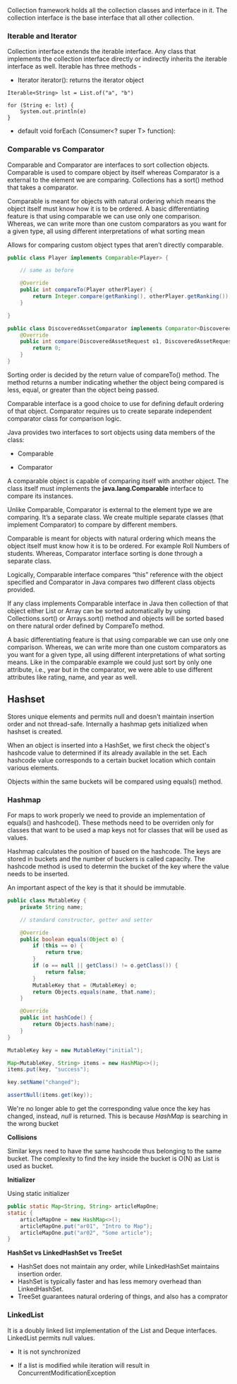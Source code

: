 Collection framework holds all the collection classes and interface in it. The collection interface is the base interface that all other collection.

### Iterable and Iterator

Collection interface extends the iterable interface. Any class that implements the collection interface directly or indirectly inherits the iterable interface as well. Iterable has three methods - 

* Iterator<T> iterator(): returns the iterator object

```
Iterable<String> lst = List.of("a", "b")

for (String e: lst) {
    System.out.println(e)
}
```

* default void forEach (Consumer<? super T> function):

### Comparable vs Comparator

Comparable and Comparator are interfaces to sort collection objects. Comparable is used to compare object by itself whereas Comparator is a external to the element we are comparing. Collections has a sort() method that takes a comparator. 

Comparable is meant for objects with natural ordering which means the object itself must know how it is to be ordered. A basic differentiating feature is that using comparable we can use only one comparison. Whereas, we can write more than one custom comparators as you want for a given type, all using different interpretations of what sorting mean

Allows for comparing custom object types that aren't directly comparable. 

```java
public class Player implements Comparable<Player> {

    // same as before

    @Override
    public int compareTo(Player otherPlayer) {
        return Integer.compare(getRanking(), otherPlayer.getRanking());
    }

}
```

```java
public class DiscoveredAssetComparator implements Comparator<DiscoveredAssetRequest> {
    @Override
    public int compare(DiscoveredAssetRequest o1, DiscoveredAssetRequest o2) {
        return 0;
    }
}
```

Sorting order is decided by the return value of compareTo() method. The method returns a number indicating whether the object being compared is less, equal, or greater than the object being passed. 

Comparable interface is a good choice to use for defining default ordering of that object. Comparator requires us to create separate independent comparator class for comparison logic.

Java provides two interfaces to sort objects using data members of the class:

* Comparable

* Comparator

A comparable object is capable of comparing itself with another object. The class itself must implements the **java.lang.Comparable** interface to compare its instances.

Unlike Comparable, Comparator is external to the element type we are comparing. It’s a separate class. We create multiple separate classes (that implement Comparator) to compare by different members.

Comparable is meant for objects with natural ordering which means the object itself must know how it is to be ordered. For example Roll Numbers of students. Whereas, Comparator interface sorting is done through a separate class.

Logically, Comparable interface compares “this” reference with the object specified and Comparator in Java compares two different class objects provided.

If any class implements Comparable interface in Java then collection of that object either List or Array can be sorted automatically by using Collections.sort() or Arrays.sort() method and objects will be sorted based on there natural order defined by CompareTo method.

A basic differentiating feature is that using comparable we can use only one comparison. Whereas, we can write more than one custom comparators as you want for a given type, all using different interpretations of what sorting means. Like in the comparable example we could just sort by only one attribute, i.e., year but in the comparator, we were able to use different attributes like rating, name, and year as well.


## Hashset

Stores unique elements and permits null and doesn't maintain insertion order and not thread-safe. Internally a hashmap gets initialized when hashset is created. 

When an object is inserted into a HashSet, we first check the object's hashcode value to determined if its already available in the set. Each hashcode value corresponds to a certain bucket location which contain various elements. 

Objects within the same buckets will be compared using equals() method. 

### Hashmap

For maps to work properly we need to provide an implementation of equals() and hashcode(). These methods need to be overriden only for classes that want to be used a map keys not for classes that will be used as values. 

Hashmap calculates the position of based on the hashcode. The keys are stored in buckets and the number of buckers is called capacity. The hashcode method is used to determin the bucket of the key where the value needs to be inserted. 

An important aspect of the key is that it should be immutable. 

```java
public class MutableKey {
    private String name;

    // standard constructor, getter and setter

    @Override
    public boolean equals(Object o) {
        if (this == o) {
            return true;
        }
        if (o == null || getClass() != o.getClass()) {
            return false;
        }
        MutableKey that = (MutableKey) o;
        return Objects.equals(name, that.name);
    }

    @Override
    public int hashCode() {
        return Objects.hash(name);
    }
}
```

```java
MutableKey key = new MutableKey("initial");

Map<MutableKey, String> items = new HashMap<>();
items.put(key, "success");

key.setName("changed");

assertNull(items.get(key));
```

We're no longer able to get the corresponding value once the key has changed, instead, *null* is returned. This is because *HashMap* is searching in the wrong bucket

**Collisions**

Similar keys need to have the same hashcode thus belonging to the same bucket. The complexity to find the key inside the bucket is O(N) as List is used as bucket.

**Initializer**

Using static initializer

```java
public static Map<String, String> articleMapOne;
static {
    articleMapOne = new HashMap<>();
    articleMapOne.put("ar01", "Intro to Map");
    articleMapOne.put("ar02", "Some article");
}
```

**HashSet vs LinkedHashSet vs TreeSet**

* HashSet does not maintain any order, while LinkedHashSet maintains insertion order.
* HashSet is typically faster and has less memory overhead than LinkedHashSet.
* TreeSet guarantees natural ordering of things, and also has a comprator

### LinkedList

It is a doubly linked list implementation of the List and Deque interfaces. LinkedList permits null values.

* It is not synchronized

* If a list is modified while iteration will result in ConcurrentModificationException